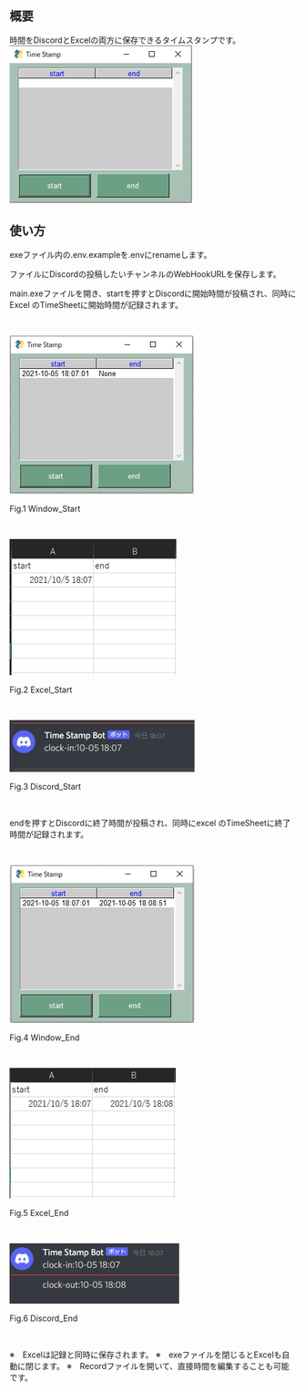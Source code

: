 ## 概要
時間をDiscordとExcelの両方に保存できるタイムスタンプです。
![](img/window_1.png)

## 使い方
exeファイル内の.env.exampleを.envにrenameします。

ファイルにDiscordの投稿したいチャンネルのWebHookURLを保存します。

main.exeファイルを開き、startを押すとDiscordに開始時間が投稿され、同時にExcel
のTimeSheetに開始時間が記録されます。

<br>

![](img/window_2.png)

Fig.1 Window_Start

<br>

![](img/excel_1.png)

Fig.2 Excel_Start

<br>

![](img/discord_1.png)

Fig.3 Discord_Start

<br>

endを押すとDiscordに終了時間が投稿され、同時にexcel
のTimeSheetに終了時間が記録されます。

<br>

![](img/window_3.png)

Fig.4 Window_End

<br>

![](img/excel_2.png)

Fig.5 Excel_End

<br>

![](img/discord_2.png)

Fig.6 Discord_End

<br>

※　Excelは記録と同時に保存されます。
※　exeファイルを閉じるとExcelも自動に閉じます。
※　Recordファイルを開いて、直接時間を編集することも可能です。